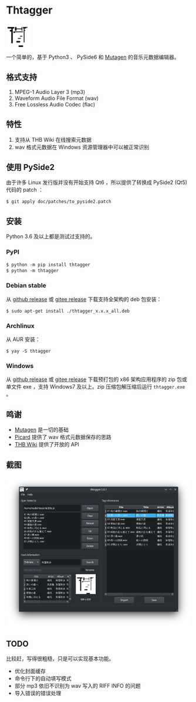 # Thtagger

<img src="img/thtagger.png" height="64" width="64" alt="图标">

一个简单的，基于 Python3 、 PySide6 和 [Mutagen](https://github.com/quodlibet/mutagen) 的音乐元数据编辑器。

## 格式支持

1. MPEG-1 Audio Layer 3 (mp3)
2. Waveform Audio File Format (wav)
3. Free Lossless Audio Codec (flac)

## 特性

1. 支持从 THB Wiki 在线搜索元数据
2. wav 格式元数据在 Windows 资源管理器中可以被正常识别

## 使用 PySide2

由于许多 Linux 发行版并没有开始支持 Qt6 ，所以提供了转换成 PySide2 (Qt5) 代码的 patch ：

```shell
$ git apply doc/patches/to_pyside2.patch
```

## 安装

Python 3.6 及以上都是测试过支持的。

### PyPI

```shell
$ python -m pip install thtagger
$ python -m thtagger
```

### Debian stable

从 [github release](https://github.com/weilinfox/haku-thtagger/releases) 或 [gitee release](https://gitee.com/weilinfox/haku-thtagger/releases) 下载支持全架构的 deb 包安装：

```shell
$ sudo apt-get install ./thtagger_x.x.x_all.deb
```

### Archlinux

从 AUR 安装：

```shell
$ yay -S thtagger
```

### Windows

从 [github release](https://github.com/weilinfox/haku-thtagger/releases) 或 [gitee release](https://gitee.com/weilinfox/haku-thtagger/releases) 下载预打包的 x86 架构应用程序的 zip 包或单文件 exe ，支持 Windows7 及以上。zip 压缩包解压缩后运行 ``thtagger.exe`` 。

## 鸣谢

+ [Mutagen](https://github.com/quodlibet/mutagen) 是一切的基础
+ [Picard](https://github.com/metabrainz/picard) 提供了 wav 格式元数据保存的思路
+ [THB Wiki](https://thwiki.cc/) 提供了开放的 API

## 截图

![主界面](doc/screenshot/Screenshot_0.png)

## TODO

比较赶，写得很粗糙，只是可以实现基本功能。

+ 优化封面缓存
+ 命令行下的自动填写模式
+ 部分 mp3 依旧不识别为 wav 写入的 RIFF INFO 的问题
+ 导入错误的错误处理

